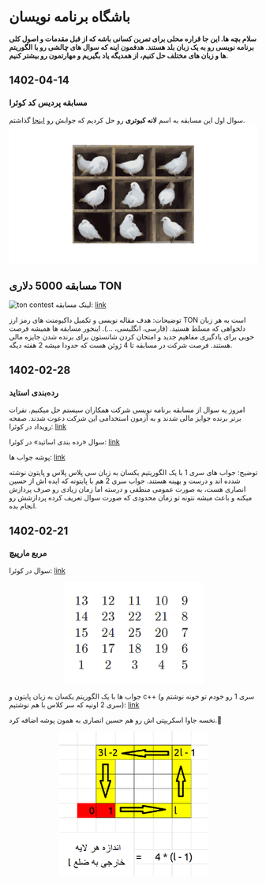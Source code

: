 # باشگاه برنامه نویسان
**سلام بچه ها. این جا قراره محلی برای تمرین کسانی باشه که از قبل مقدمات و اصول کلی برنامه نویسی رو به یک زبان بلد هستند. هدفمون اینه که سوال های چالشی رو با الگوریتم ها و زبان های مختلف حل کنیم، از همدیگه یاد بگیریم و مهارتمون رو بیشتر کنیم.**
## 1402-04-14
### مسابقه پردیس کد کوئرا
سوال اول این مسابقه به اسم **لانه کبوتری** رو حل کردیم که جوابش رو [اینجا](https://github.com/arashnm80/youtube-persian#%D9%85%D8%B3%D8%A7%D8%A8%D9%82%D9%87-%D9%BE%D8%B1%D8%AF%DB%8C%D8%B3-%DA%A9%D8%AF---%D8%AA%D8%A7%D8%B1%DB%8C%D8%AE-%D8%A8%D8%B1%DA%AF%D8%B2%D8%A7%D8%B1%DB%8C-9-%D8%AA%DB%8C%D8%B1-1402) گذاشتم.
![lane kabutari image](https://github.com/arashnm80/youtube-persian/blob/main/quera/pardis-code/1.%20lane%20kabutari.png)
## مسابقه 5000 دلاری TON
![ton contest](https://blog.ton.org/coverImages/ton-wiki-challenge.png)
لینک مسابقه:
[link](https://blog.ton.org/ton-wiki-challenge)

توضیحات: هدف مقاله نویسی و تکمیل داکیومنت های رمز ارز TON است به هر زبان دلخواهی که مسلط هستید. (فارسی، انگلیسی، ...). اینجور مسابقه ها همیشه فرصت خوبی برای یادگیری مفاهیم جدید و امتحان کردن شانستون برای برنده شدن جایزه مالی هستند. فرصت شرکت در مسابقه تا 4 ژوئن هست که حدودا میشه 2 هفته دیگه.
## 1402-02-28
### رده‌بندی استاید
امروز یه سوال از مسابقه برنامه نویسی شرکت همکاران سیستم حل میکنیم. نفرات برتر برنده جوایز مالی شدند و به آزمون استخدامی این شرکت دعوت شدند. صفحه رویداد در کوئرا:
[link](https://quera.org/events/hamcode-software-0202)

سوال «رده بندی اساتید» در کوئرا:
[link](https://quera.org/problemset/181333/)

پوشه جواب ها:
[link](https://github.com/arashnm80/programmers-club/tree/main/dates/1401-02-28)

توضیح: جواب های سری 1 با یک الگوریتیم یکسان به زبان سی پلاس پلاس و پایتون نوشته شدده اند و درست و بهینه هستند. جواب سری 2 هم با پایتونه که ایده اش از حسین انصاری هست، به صورت عمومی منطقی و درسته اما زمان زیادی رو صرف پردازش میکنه و باعث میشه نتونه تو زمان محدودی که صورت سوال تعریف کرده پردازشش رو انجام بده.

## 1402-02-21
### مربع مارپیچ
سوال در کوئرا:
[link](https://quera.org/contest/assignments/52346/problems/179231)

<p align="center">
  <img src="dates/1401-02-21/problem.png">
</p>

جواب ها با یک الگوریتم یکسان به زبان پایتون و c++ (سری 1 رو خودم تو خونه نوشتم و سری 2 اونیه که سر کلاس با هم نوشتیم):
[link](https://github.com/arashnm80/programmers-club/tree/main/1401-02-21)

نخسه جاوا اسکریپتی اش رو هم حسین انصاری به همون پوشه اضافه کرد.👏

<p align="center">
  <img width="300" src="dates/1401-02-21/1401-02-21.png">
</p>
